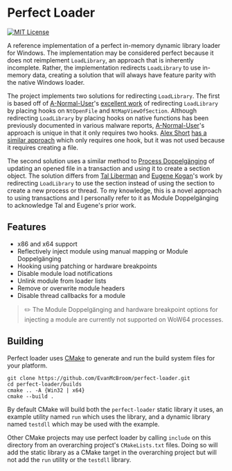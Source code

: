 # Perfect Loader

[![MIT License](https://img.shields.io/badge/license-MIT-blue.svg?style=flat)](LICENSE.txt)

A reference implementation of a perfect in-memory dynamic library loader for Windows.
The implementation may be considered perfect because it does not reimplement `LoadLibrary`, an approach that is inherently incomplete.
Rather, the implementation redirects `LoadLibrary` to use in-memory data, creating a solution that will always have feature parity with the native Windows loader.

The project implements two solutions for redirecting `LoadLibrary`.
The first is based off of [A-Normal-User](https://github.com/A-Normal-User)'s [excellent work](https://github.com/A-Normal-User/MemoryDll-DllRedirect) of redirecting `LoadLibrary` by placing hooks on `NtOpenFile` and `NtMapViewOfSection`.
Although redirecting `LoadLibrary` by placing hooks on native functions has been previously documented in various malware reports, [A-Normal-User](https://github.com/A-Normal-User)'s approach is unique in that it only requires two hooks.
[Alex Short](https://twitter.com/alexsho71327477)
[has a similar approach](https://github.com/rbmm/Load) which only requires one hook, but it was not used because it requires creating a file.

The second solution uses a similar method to [Process Doppelgänging](https://www.blackhat.com/docs/eu-17/materials/eu-17-Liberman-Lost-In-Transaction-Process-Doppelganging.pdf) of updating an opened file in a transaction and using it to create a section object.
The solution differs from [Tal Liberman](https://twitter.com/Tal_Liberman) and [Eugene Kogan](https://twitter.com/eukogan)'s work by redirecting `LoadLibrary` to use the section instead of using the section to create a new process or thread.
To my knowledge, this is a novel approach to using transactions and I personally refer to it as Module Doppelgänging to acknowledge Tal and Eugene's prior work.

## Features

- x86 and x64 support
- Reflectively inject module using manual mapping or Module Doppelgänging
- Hooking using patching or hardware breakpoints
- Disable module load notifications
- Unlink module from loader lists
- Remove or overwrite module headers
- Disable thread callbacks for a module

> :pencil2: The Module Doppelgänging and hardware breakpoint options for injecting a module are currently not supported on WoW64 processes.

## Building

Perfect loader uses [CMake](https://cmake.org/) to generate and run the build system files for your platform.

```
git clone https://github.com/EvanMcBroom/perfect-loader.git
cd perfect-loader/builds
cmake .. -A {Win32 | x64}
cmake --build .
```

By default CMake will build both the `perfect-loader` static library it uses, an example utility named `run` which uses the library, and a dynamic library named `testdll` which may be used with the example.

Other CMake projects may use perfect loader by calling `include` on this directory from an overarching project's `CMakeLists.txt` files.
Doing so will add the static library as a CMake target in the overarching project but will not add the `run` utility or the `testdll` library.